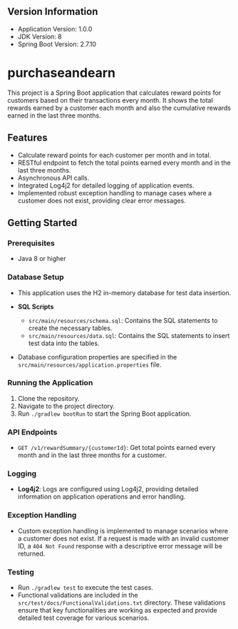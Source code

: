 ## Version Information

- Application Version: 1.0.0
- JDK Version: 8
- Spring Boot Version: 2.7.10

# purchaseandearn

This project is a Spring Boot application that calculates reward points for customers based on their transactions every month. It shows the total rewards earned by a customer each month and also the cumulative rewards earned in the last three months.

## Features

- Calculate reward points for each customer per month and in total.
- RESTful endpoint to fetch the total points earned every month and in the last three months.
- Asynchronous API calls.
- Integrated Log4j2 for detailed logging of application events.
- Implemented robust exception handling to manage cases where a customer does not exist, providing clear error messages.

## Getting Started

### Prerequisites

- Java 8 or higher

### Database Setup

- This application uses the H2 in-memory database for test data insertion.

- **SQL Scripts**
    - `src/main/resources/schema.sql`: Contains the SQL statements to create the necessary tables.
    - `src/main/resources/data.sql`: Contains the SQL statements to insert test data into the tables.

- Database configuration properties are specified in the `src/main/resources/application.properties` file.

### Running the Application

1. Clone the repository.
2. Navigate to the project directory.
3. Run `./gradlew bootRun` to start the Spring Boot application.

### API Endpoints

- `GET /v1/rewardSummary/{customerId}`: Get total points earned every month and in the last three months for a customer.

### Logging

- **Log4j2**: Logs are configured using Log4j2, providing detailed information on application operations and error handling.

### Exception Handling

- Custom exception handling is implemented to manage scenarios where a customer does not exist. If a request is made with an invalid customer ID, a `404 Not Found` response with a descriptive error message will be returned.

### Testing

- Run `./gradlew test` to execute the test cases.
- Functional validations are included in the `src/test/docs/FunctionalValidations.txt` directory. These validations ensure that key functionalities are working as expected and provide detailed test coverage for various scenarios.
